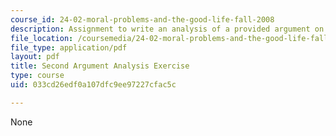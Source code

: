 ```yaml
---
course_id: 24-02-moral-problems-and-the-good-life-fall-2008
description: Assignment to write an analysis of a provided argument on animal rights.
file_location: /coursemedia/24-02-moral-problems-and-the-good-life-fall-2008/033cd26edf0a107dfc9ee97227cfac5c_assn_2.pdf
file_type: application/pdf
layout: pdf
title: Second Argument Analysis Exercise
type: course
uid: 033cd26edf0a107dfc9ee97227cfac5c

---
```

None